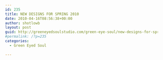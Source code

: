 ```yaml
---
id: 235
title: NEW DESIGNS FOR SPRING 2010
date: 2010-04-16T08:56:38+00:00
author: shotlowb
layout: post
guid: http://greeneyedsoulstudio.com/green-eye-soul/new-designs-for-spring-2010-2/
#permalink: /?p=235
categories:
  - Green Eyed Soul
  
---
```

